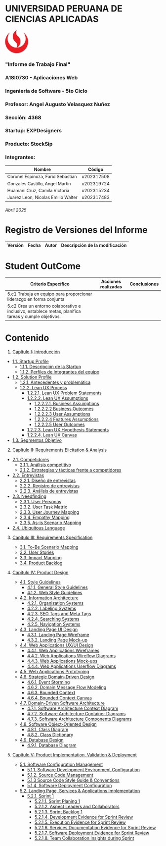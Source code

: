 # UNIVERSIDAD PERUANA DE CIENCIAS APLICADAS

![logo_upc](img/README/upc_logo.png)

### "Informe de Trabajo Final"
### A1SI0730 - Aplicaciones Web
### Ingeniería de Software - 5to Ciclo
### Profesor: Angel Augusto Velasquez Nuñez
### Sección: 4368
### Startup: EXPDesigners
### Producto: StockSip
### Integrantes:

| Nombre                             | Código     |
|------------------------------------|------------|
| Coronel Espinoza, Farid Sebastian  | u202312508 |
| Gonzales Castillo, Angel Martin    | u202319724 |
| Huamani Cruz, Camila Victoria      | u202315234 |
| Juarez Leon, Nicolas Emilio Walter | u202317483 |

###### Abril 2025

# Registro de Versiones del Informe

| Versión | Fecha   | Autor                        | Descripción de la modificación                                            |
|---------|---------|------------------------------|---------------------------------------------------------------------------|

# Student OutCome
 
| Criterio Específico                                                                                  | Acciones realizadas                        | Conclusiones                            |
|------------------------------------------------------------------------------------------------------|--------------------------------------------|-----------------------------------------|
| 5.c1 Trabaja en equipo para proporcionar liderazgo en forma conjunta                                 |                                            |                                         |
| 5.c2 Crea un entorno colaborativo e inclusivo, establece metas, planifica tareas y cumple objetivos. |                                            |                                         |

# Contenido

1. [Capítulo I: Introducción](docs/Chapter-I.md#capítulo-1-introducción-)
- [1.1. Startup Profile](docs/Chapter-I.md#_11-startup-profile_-)
    - [1.1.1. Descripción de la Startup](docs/Chapter-I.md#111-descripción-de-la-startup-)
    - [1.1.2. Perfiles de Integrantes del equipo](docs/Chapter-I.md#112-perfiles-de-integrantes-del-equipo-)
- [1.2. Solution Profile](docs/Chapter-I.md#_12-solution-profile_-)
    - [1.2.1. Antecedentes y problemática](docs/Chapter-I.md#121-antecedentes-y-problemática-)
    - [1.2.2. Lean UX Process](docs/Chapter-I.md#122-lean-ux-process-)
        - [1.2.2.1. Lean UX Problem Statements](docs/Chapter-I.md#1221-lean-ux-problems-statements-)
        - [1.2.2.2. Lean UX Assumptions](docs/Chapter-I.md#1222-lean-ux-assumptions-)
            - [1.2.2.2.1. Business Assumptions](docs/Chapter-I.md#12221-business-assumptions)
            - [1.2.2.2.2 Business Outcomes](docs/Chapter-I.md#12222-business-outcomes)
            - [1.2.2.2.3 User Assumptions](docs/Chapter-I.md#12223-user-assumptions)
            - [1.2.2.2.4 Features Assumptions](docs/Chapter-I.md#12224-features-assumptions)
            - [1.2.2.2.5 User Outcomes](docs/Chapter-I.md#12225-user-outcomes)
        - [1.2.2.3. Lean UX Hypothesis Statements](docs/Chapter-I.md#1223-lean-ux-hypothesis-statements-)
        - [1.2.2.4. Lean UX Canvas](docs/Chapter-I.md#1224-lean-ux-canvas-)
- [1.3. Segmentos Objetivo](docs/Chapter-I.md#_13-segmentos-objetivo_-)


2. [Capítulo II: Requirements Elicitation & Analysis](docs/Chapter-II.md#capítulo-2-requirements-elicitation--analysis-)
- [2.1. Competidores](docs/Chapter-II.md#_21-competidores_-)
    - [2.1.1. Análisis competitivo](docs/Chapter-II.md#211-análisis-competitivo-)
    - [2.1.2. Estrategias y tácticas frente a competidores](docs/Chapter-II.md#212-estrategias-y-tácticas-frente-a-competidores)
- [2.2. Entrevistas](docs/Chapter-II.md#_22-entrevistas_-)
    - [2.2.1. Diseño de entrevistas](docs/Chapter-II.md#221-diseño-de-entrevistas-)
    - [2.2.2. Registro de entrevistas](docs/Chapter-II.md#222-registro-de-entrevistas-)
    - [2.2.3. Análisis de entrevistas](docs/Chapter-II.md#223-análisis-de-entrevistas-)
- [2.3. Needfinding](docs/Chapter-II.md/#_23-needfinding_-)
    - [2.3.1. User Personas](docs/Chapter-II.md#231-users-persona-)
    - [2.3.2. User Task Matrix](docs/Chapter-II.md#232-user-task-matrix-)
    - [2.3.3. User Journey Mapping](docs/Chapter-II.md#233-user-journey-mapping-)
    - [2.3.4. Empathy Mapping](docs/Chapter-II.md#234-empathy-mapping-)
    - [2.3.5. As-is Scenario Mapping](docs/Chapter-II.md#235-as-is-scenario-mapping-)
- [2.4. Ubiquitous Language](docs/Chapter-II.md#_24-ubiquitous-language_-)

3. [Capítulo III: Requirements Specification](docs/Chapter-III.md#capítulo-3-requirements-specification-)
    - [3.1. To-Be Scenario Mapping](docs/Chapter-III.md#_31-to-be-scenario-mapping_-)
    - [3.2. User Stories](docs/Chapter-III.md#_32-user-stories_-)
    - [3.3. Impact Mapping](docs/Chapter-III.md#_33-impact-mapping_-)
    - [3.4. Product Backlog](docs/Chapter-III.md#_34-product-backlog_-)


4. [Capítulo IV: Product Design](docs/Chapter-IV.md#capítulo-4-product-design-)
    - [4.1. Style Guidelines](docs/Chapter-IV.md#_41-style-guidelines_-)
        - [4.1.1. General Style Guidelines](docs/Chapter-IV.md#411-general-style-guidelines-)
        - [4.1.2. Web Style Guidelines](docs/Chapter-IV.md#412-web-style-guidelines-)
    - [4.2. Information Architecture](docs/Chapter-IV.md#_42-information-architecture_-)
        - [4.2.1. Organization Systems](docs/Chapter-IV.md#421-organization-systems-)
        - [4.2.2. Labeling Systems](docs/Chapter-IV.md#422-labeling-systems-)
        - [4.2.3. SEO Tags and Meta Tags](docs/Chapter-IV.md#423-seo-tags-and-meta-tags-)
        - [4.2.4. Searching Systems](docs/Chapter-IV.md#424-searching-systems-)
        - [4.2.5. Navigation Systems](docs/Chapter-IV.md#425-navigation-systems-)
    - [4.3. Landing Page UI Design](docs/Chapter-IV.md#_43-landing-page-ui-design_-)
        - [4.3.1. Landing Page Wireframe](docs/Chapter-IV.md#431-landing-page-wireframe-)
        - [4.3.2. Landing Page Mock-up](docs/Chapter-IV.md#432-landing-page-mock-up-)
    - [4.4. Web Applications UX/UI Design](docs/Chapter-IV.md#_44-web-applications-uxui-design_-)
        - [4.4.1. Web Applications Wireframes](docs/Chapter-IV.md#441-web-applications-wireframes-)
        - [4.4.2. Web Applications Wireflow Diagrams](docs/Chapter-IV.md#442-web-applications-wireflow-diagrams-)
        - [4.4.3. Web Applications Mock-ups](docs/Chapter-IV.md#443-web-applications-mock-ups-)
        - [4.4.4. Web Applications Userflow Diagrams](docs/Chapter-IV.md#444-web-applications-userflow-diagrams-)
    - [4.5. Web Applications Prototyping](docs/Chapter-IV.md#_45-web-applications-prototyping_-)
    - [4.6. Strategic Domain-Driven Design](docs/Chapter-IV.md#_46-strategic-domain-driven-design_-)
        - [4.6.1. Event Storming](docs/Chapter-IV.md#461-event-storming-)
        - [4.6.2. Domain Message Flow Modeling](docs/Chapter-IV.md#462-domain-message-flow-modeling-)
        - [4.6.3. Bounded Context](docs/Chapter-IV.md#463-bounded-context-)
        - [4.6.4. Bounded Context Canvas](docs/Chapter-IV.md#464-bounded-context-canvas-)
    - [4.7. Domain-Driven Software Architecture](docs/Chapter-IV.md#_47-domain-driven-software-architecture_-)
        - [4.7.1. Software Architecture Context Diagram](docs/Chapter-IV.md#471-software-architecture-context-diagram-)
        - [4.7.2. Software Architecture Container Diagrams](docs/Chapter-IV.md#472-software-architecture-container-diagrams-)
        - [4.7.3. Software Architecture Components Diagrams](docs/Chapter-IV.md#473-software-architecture-components-diagrams-)
    - [4.8. Software Object-Oriented Design](docs/Chapter-IV.md#_48-software-object-oriented-design_-)
        - [4.8.1. Class Diagram](docs/Chapter-IV.md#481-class-diagram-)
        - [4.8.2. Class Dictionary](docs/Chapter-IV.md#482-class-dictionary-)
    - [4.9. Database Design](docs/Chapter-IV.md#_49-database-design_-)
        - [4.9.1. Database Diagram](docs/Chapter-IV.md#491-database-diagram-)

5. [Capítulo V: Product Implementation, Validation & Deployment](docs/Chapter-V.md#capítulo-5-product-implementation-validation--deployment-)
    - [5.1. Software Configuration Management](docs/Chapter-V.md#_51-software-configuration-management_-)
        - [5.1.1. Software Development Environment Configuration](docs/Chapter-V.md#511-software-development-environment-configuration-)
        - [5.1.2. Source Code Management](docs/Chapter-V.md#512-source-code-management-)
        - [5.1.3 Source Code Style Guide & Conventions](docs/Chapter-V.md#513-source-code-style-guide--conventions-)
        - [5.1.4. Software Deployment Configuration](docs/Chapter-V.md#514-software-deployment-configuration-)
    - [5.2. Landing Page, Services & Applications Implementation](docs/Chapter-V.md#_52-landing-page-services--applications-implementation_-)
        - [5.2.1. Sprint 1](docs/Chapter-V.md#521-sprint-1-)
            - [5.2.1.1. Sprint Planing 1](docs/Chapter-V.md#5211-sprint-planning-1-)
            - [5.2.1.2. Aspect Leaders and Collaborators](docs/Chapter-V.md#5212-aspect-leaders-and-collaborators-)
            - [5.2.1.3. Sprint Backlog 1](docs/Chapter-V.md#5213-sprint-backlog-1-)
            - [5.2.1.4. Development Evidence for Sprint Review](docs/Chapter-V.md#5214-development-evidence-for-sprint-review-)
            - [5.2.1.5. Execution Evidence for Sprint Review](docs/Chapter-V.md#5215-execution-evidence-for-sprint-review-)
            - [5.2.1.6. Services Documentation Evidence for Sprint Review](docs/Chapter-V.md#5216-services-documentation-evidence-for-sprint-review-)
            - [5.2.1.7. Software Deployment Evidence for Sprint Review](docs/Chapter-V.md#5217-software-deployment-evidence-for-sprint-review-)
            - [5.2.1.8. Team Collaboration Insights during Sprint](docs/Chapter-V.md#5218-team-collaboration-insights-during-sprint-)


